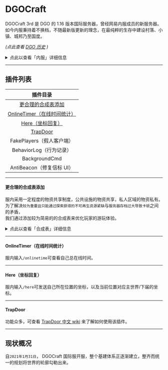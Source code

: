 <!-- information/DGOCraft/3rd -->

# DGOCraft

DGOCraft 3rd 是 DGO 的 1.16 版本国际服务器，曾经网易内服成员的新服务器。<br/>
如今内服秉持着不换档，不随最新版更新的理念，在最纯粹的生存中建设村落、小镇、城邦乃至国度。

_(点此查看 [DGO 历史](information/DGOHistory) )_

<details>
<summary>点此以查看「内服」详细信息</summary>

**可游玩玩家** <br/>
内服成员

**服务器版本** <br/>
`基岩版 1.16.201.02`

**世界设置** <br/>
死亡掉落 / 生物破坏 / 火焰蔓延 / TNT 爆炸 / 开启坐标

**加入「内服」的方式** <br/>
**审核：**满足条件的外服成员，可通过此方式进入内服。 _(详情见 [内服审核流程](notice/join?id=审核流程内服) )_ <br/>
**邀请：**满足条件的内服成员可邀请满足条件的玩家。 _(详情见 [邀请流程](notice/join?id=邀请流程) )_

</details>

---

## 插件列表

|                                  插件目录                                  |
| :------------------------------------------------------------------------: |
|          [更合理的合成表添加](DGOCraft/3rd?id=更合理的合成表添加)          |
| [OnlineTimer（在线时间统计）](DGOCraft/3rd?id=onlinetimer（在线时间统计）) |
|            [Here（坐标回复）](DGOCraft/3rd?id=here（坐标回复）)            |
|                    [TrapDoor](DGOCraft/3rd?id=trapdoor)                    |
|                         FakePlayers（假人客户端）                          |
|                          BehaviorLog（行为记录）                           |
|                               BackgroundCmd                                |
|                         AntiBeacon（修复信标 UI）                          |

---

#### 更合理的合成表添加

服内采用一定程度的物资共享制度，公共设施的物资共享，私人区域的物资私有。<br/>
为了解决`较为重要且只能通过探索获得的不可再生资源紧缺`与`服务器存档过大导致卡顿`之间的矛盾，<br/>
我们通过添加较为简易的的合成表来优化玩家的游玩体验。

<details>
<summary>点此以查看「合成表」详细信息</summary>

|        |   鞘翅   |        |
| :----: | :------: | :----: |
| 幻翼膜 | 下界之星 | 幻翼膜 |
| 幻翼膜 |    /     | 幻翼膜 |
| 幻翼膜 |    /     | 幻翼膜 |

|        | 潜影壳 |        |
| :----: | :----: | :----: |
| 紫珀块 | 紫珀块 | 紫珀块 |
| 紫珀块 |        | 紫珀块 |
|   /    |   /    |   /    |

|        |  海绵  |        |
| :----: | :----: | :----: |
| 粘液球 | 粘液球 | 粘液球 |
| 粘液球 |  羊毛  | 粘液球 |
| 粘液球 | 粘液球 | 粘液球 |

</details>

---

#### OnlineTimer（在线时间统计）

服内输入`/onlinetime`可查看自己总在线时间。

---

#### Here（坐标回复）

服内输入`/here`可发送自己所在位置的坐标，以及当前位置对应主世界/下届的坐标。

---

#### TrapDoor

功能众多，可查看 [TrapDoor 中文 wiki](https://github.com/hhhxiao/TrapDoor/wiki/3.-%E5%8A%9F%E8%83%BD) 来了解如何使用该插件。

---

## 现状概况

自`2021年1月31日`， DGOCraft 国际服开服，整个基建体系正逐渐建立，整齐而统一的规划将世界的轮廓勾勒出来。
